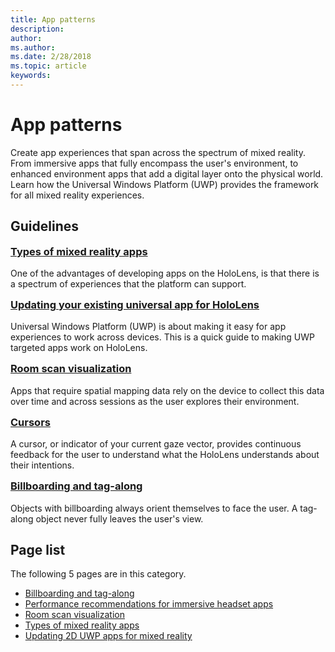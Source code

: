```yaml
---
title: App patterns
description: 
author: 
ms.author: 
ms.date: 2/28/2018
ms.topic: article
keywords: 
---
```




# App patterns

Create app experiences that span across the spectrum of mixed reality. From immersive apps that fully encompass the user's environment, to enhanced environment apps that add a digital layer onto the physical world. Learn how the Universal Windows Platform (UWP) provides the framework for all mixed reality experiences.

## Guidelines

<div class="row">
<div class="col-xs-24">
<div class="section remove-header-rule spacer-32-bottom">
<div class="row">
<div class="col-xs-24 col-md-12 col-lg-6">
<div class="section item-section">
 <div class="section-body">
<h3 class="text-title spacer-12-bottom" style="margin-top:15px;">
<a href="../types-of-mixed-reality-apps.md">Types of mixed reality apps</a>
</h3>One of the advantages of developing apps on the HoloLens, is that there is a spectrum of experiences that the platform can support.
</div>
</div>
</div><div class="col-xs-24 col-md-12 col-lg-6">
<div class="section item-section">
 <div class="section-body">
<h3 class="text-title spacer-12-bottom" style="margin-top:15px;">
<a href="../updating-your-existing-universal-app-for-hololens.md">Updating your existing universal app for HoloLens</a>
</h3>Universal Windows Platform (UWP) is about making it easy for app experiences to work across devices. This is a quick guide to making UWP targeted apps work on HoloLens.
</div>
</div>
</div><div class="col-xs-24 col-md-12 col-lg-6">
<div class="section item-section">
 <div class="section-body">
<h3 class="text-title spacer-12-bottom" style="margin-top:15px;">
<a href="../room-scan-visualization.md">Room scan visualization</a>
</h3>Apps that require spatial mapping data rely on the device to collect this data over time and across sessions as the user explores their environment.
</div>
</div>
</div><div class="col-xs-24 col-md-12 col-lg-6">
<div class="section item-section">
 <div class="section-body">
<h3 class="text-title spacer-12-bottom" style="margin-top:15px;">
<a href="../cursors.md">Cursors</a>
</h3>A cursor, or indicator of your current gaze vector, provides continuous feedback for the user to understand what the HoloLens understands about their intentions.
</div>
</div>
</div>
</div>
</div><div class="section remove-header-rule spacer-32-bottom">
<div class="row">
<div class="col-xs-24 col-md-12 col-lg-6">
<div class="section item-section">
 <div class="section-body">
<h3 class="text-title spacer-12-bottom" style="margin-top:15px;">
<a href="../billboarding-and-tag-along.md">Billboarding and tag-along</a>
</h3>Objects with billboarding always orient themselves to face the user. A tag-along object never fully leaves the user&#39;s view.
</div>
</div>
</div><div class="col-xs-24 col-md-12 col-lg-6">
<div class="section item-section">

</div>
</div><div class="col-xs-24 col-md-12 col-lg-6">
<div class="section item-section">

</div>
</div><div class="col-xs-24 col-md-12 col-lg-6">
<div class="section item-section">

</div>
</div>
</div>
</div>
</div>
</div>



## Page list

The following 5 pages are in this category.
* [Billboarding and tag-along](billboarding-and-tag-along.md)
* [Performance recommendations for immersive headset apps](performance-recommendations-for-immersive-headset-apps.md)
* [Room scan visualization](room-scan-visualization.md)
* [Types of mixed reality apps](types-of-mixed-reality-apps.md)
* [Updating 2D UWP apps for mixed reality](building-2d-apps.md)
